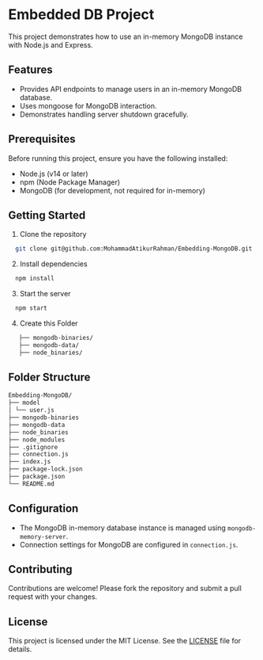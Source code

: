 # Embedded DB Project

This project demonstrates how to use an in-memory MongoDB instance with Node.js and Express.

## Features

- Provides API endpoints to manage users in an in-memory MongoDB database.
- Uses mongoose for MongoDB interaction.
- Demonstrates handling server shutdown gracefully.

## Prerequisites

Before running this project, ensure you have the following installed:

- Node.js (v14 or later)
- npm (Node Package Manager)
- MongoDB (for development, not required for in-memory)

## Getting Started

1. Clone the repository

```sh
  git clone git@github.com:MohammadAtikurRahman/Embedding-MongoDB.git
```

2. Install dependencies

```sh
  npm install
```

3. Start the server
```sh
  npm start
```
4. Create this Folder
```sh
   ├── mongodb-binaries/
   ├── mongodb-data/
   ├── node_binaries/
```
## Folder Structure
```sh
Embedding-MongoDB/
├── model
│ └── user.js
├── mongodb-binaries
├── mongodb-data
├── node_binaries
├── node_modules
├── .gitignore
├── connection.js
├── index.js
├── package-lock.json
├── package.json
└── README.md
```
## Configuration

- The MongoDB in-memory database instance is managed using `mongodb-memory-server`.
- Connection settings for MongoDB are configured in `connection.js`.



## Contributing

Contributions are welcome! Please fork the repository and submit a pull request with your changes.

## License

This project is licensed under the MIT License. See the [LICENSE](./LICENSE) file for details.
